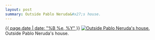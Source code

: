 ```yaml
---
layout: post
summary: Outside Pablo Neruda&#x27;s house.
---
```


<p>
  <time><a href="/112">{{ page.date | date: "%B %e, %Y" }}</a></time>
  <a href="/112"><img src="{{ site.assets_url }}/112-640.jpg" srcset="{{ site.assets_url }}/112-1280.jpg 1280w, {{ site.assets_url }}/112-960.jpg 960w, {{ site.assets_url }}/112-640.jpg 640w, {{ site.assets_url }}/112-320.jpg 320w" sizes="(min-width: 700px) 50vw, calc(100vw - 2rem)" alt="Outside Pablo Neruda&#x27;s house." /></a>
  <span>Outside Pablo Neruda&#x27;s house.</span>
</p>
